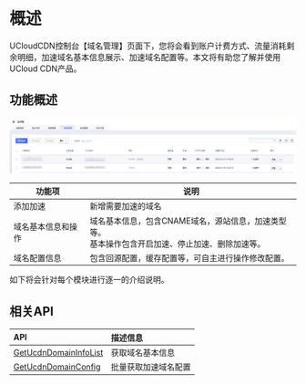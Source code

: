 # 概述

UCloudCDN控制台【域名管理】页面下，您将会看到账户计费方式、流量消耗剩余明细，加速域名基本信息展示、加速域名配置等。本文将有助您了解并使用UCloud CDN产品。

## 功能概述

![2022-Ucdn域名管理](../images/2022-UCDN域名管理.png)

| 功能项             | 说明                                                         |
| ------------------ | ------------------------------------------------------------ |
| 添加加速           | 新增需要加速的域名  |
| 域名基本信息和操作 | 域名基本信息，包含CNAME域名，源站信息，加速类型等。<br />基本操作包含开启加速、停止加速、删除加速等。|
| 域名配置信息       | 包含回源配置，缓存配置等，可自主进行操作修改配置。           |

如下将会针对每个模块进行逐一的介绍说明。

## 相关API
| API | 描述信息 |
|:---|:---|
|[GetUcdnDomainInfoList](https://docs.ucloud.cn/api/ucdn-api/get_ucdn_domain_info_list)|获取域名基本信息|
|[GetUcdnDomainConfig](https://docs.ucloud.cn/api/ucdn-api/get_ucdn_domain_config)|批量获取加速域名配置|
